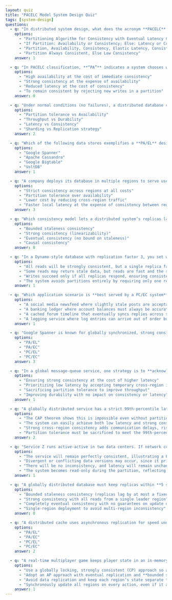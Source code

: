 ```yaml
---
layout: quiz
title: "PACELC Model System Design Quiz"
tags: [system-design]
questions:
  - q: "In distributed system design, what does the acronym **PACELC** stand for?"
    options:
      - "Partitioning Algorithm for Consistency with Eventual Latency Compensation"
      - "If Partition: Availability or Consistency; Else: Latency or Consistency"
      - "Partition, Availability, Consistency, Elastic Latency, Consistency"
      - "Partition Always Consistent, Else Low Consistency"
    answer: 1

  - q: "In PACELC classification, **“PA”** indicates a system chooses what during a network partition?"
    options:
      - "High availability at the cost of immediate consistency"
      - "Strong consistency at the expense of availability"
      - "Reduced latency at the cost of consistency"
      - "To remain consistent by rejecting new writes in a partition"
    answer: 0

  - q: "Under normal conditions (no failures), a distributed database can either wait for all replicas to sync (for consistency) or reply from one replica immediately (for speed). Which PACELC trade-off does this illustrate?"
    options:
      - "Partition tolerance vs Availability"
      - "Throughput vs Durability"
      - "Latency vs Consistency"
      - "Sharding vs Replication strategy"
    answer: 2

  - q: "Which of the following data stores exemplifies a **PA/EL** design, prioritizing availability and low latency over strong consistency?"
    options:
      - "Google Spanner"
      - "Apache Cassandra"
      - "Google Bigtable"
      - "VoltDB"
    answer: 1

  - q: "A company deploys its database in multiple regions to serve users locally. Updates between regions are asynchronous, causing brief inconsistency across sites. According to PACELC, what are they optimizing during normal operation?"
    options:
      - "Strict consistency across regions at all costs"
      - "Partition tolerance over availability"
      - "Lower cost by reducing cross-region traffic"
      - "Faster local latency at the expense of consistency between regions"
    answer: 3

  - q: "Which consistency model lets a distributed system’s replicas lag behind the leader by a limited time or versions (ensuring eventual catch-up) to balance freshness and performance?"
    options:
      - "Bounded staleness consistency"
      - "Strong consistency (linearizability)"
      - "Eventual consistency (no bound on staleness)"
      - "Causal consistency"
    answer: 0

  - q: "In a Dynamo-style database with replication factor 3, you set write quorum **W = 2** and read quorum **R = 1**. What is the likely outcome of this tuning?"
    options:
      - "All reads will be strongly consistent, but a single replica failure causes unavailability"
      - "Some reads may return stale data, but reads are fast and the system stays highly available"
      - "Writes succeed only if all replicas respond, ensuring consistency but risking availability"
      - "The system avoids partitions entirely by requiring only one replica for all operations"
    answer: 1

  - q: "Which application scenario is **best served by a PC/EC system** (favoring consistency) over a PA/EL system (favoring availability and latency)?"
    options:
      - "A social media newsfeed where slightly stale posts are acceptable for faster loading"
      - "A banking ledger where account balances must always be accurate and consistent"
      - "A cached forum timeline that eventually syncs replies across servers"
      - "A logging service where log entries can arrive out of order but quickly"
    answer: 1

  - q: "Google Spanner is known for globally synchronized, strong consistency. Which PACELC designation best matches Spanner’s approach?"
    options:
      - "PA/EL"
      - "PA/EC"
      - "PC/EL"
      - "PC/EC"
    answer: 3

  - q: "In a global message-queue service, one strategy is to **acknowledge a message** after it’s written to a local region, then replicate to other regions asynchronously. What PACELC trade-off does this strategy exemplify?"
    options:
      - "Ensuring strong consistency at the cost of higher latency"
      - "Prioritizing low latency by accepting temporary cross-region inconsistency"
      - "Sacrificing partition tolerance to improve throughput"
      - "Improving durability with no impact on consistency or latency"
    answer: 1

  - q: "A globally distributed service has a strict 99th-percentile latency SLA of 100 ms but also requires up-to-date (strongly consistent) data across regions. According to PACELC, what challenge does this pose?"
    options:
      - "The CAP theorem shows this is impossible even without partitions"
      - "The system can easily achieve both low latency and strong consistency with no trade-offs"
      - "Strong cross-region consistency adds communication delays, risking violation of the 100 ms tail-latency SLA"
      - "Partition tolerance must be sacrificed to meet the 99th-percentile latency requirement"
    answer: 2

  - q: "Service Z runs active-active in two data centers. If network connectivity between them is lost, it continues accepting writes in both sites to avoid downtime. What is a likely consequence, and which PACELC preference does this reflect?"
    options:
      - "The service will remain perfectly consistent, illustrating a PC (partition-consistent) approach"
      - "Divergent or conflicting data versions may occur, since it prioritized availability over consistency (PA approach)"
      - "There will be no inconsistency, and latency will remain unchanged"
      - "The system becomes read-only during the partition, reflecting latency vs consistency trade-off"
    answer: 1

  - q: "A globally distributed database must keep replicas within **5 seconds** of the leader’s state, while still serving reads from the nearest region for low latency. Which approach best meets these requirements?"
    options:
      - "Bounded staleness consistency (replicas lag by at most a fixed window)"
      - "Strong consistency with all reads from a single leader region"
      - "Completely eventual consistency with no guarantees on update delay"
      - "Single-region deployment to avoid multi-region inconsistency"
    answer: 0

  - q: "A distributed cache uses asynchronous replication for speed under normal operation, but if a network partition occurs, it **halts writes** to the isolated partition to preserve consistency. Which PACELC category fits this behavior?"
    options:
      - "PA/EL"
      - "PA/EC"
      - "PC/EL"
      - "PC/EC"
    answer: 2

  - q: "A real-time multiplayer game keeps player state in an in-memory data grid across regions. The game must stay available even if a data center goes down, and it tolerates at most **2 seconds** of out-of-sync state between regions. What strategy best fits these needs?"
    options:
      - "Use a globally locking, strongly consistent (CP) approach so all players see the exact same state at all times"
      - "Adopt an AP approach with eventual replication and **bounded staleness** (e.g., updates propagate within 2 seconds)"
      - "Avoid data replication and keep each region’s state separate to prevent inconsistency"
      - "Synchronously update all regions on every action, even if it adds significant latency for players"
    answer: 1
---
```

